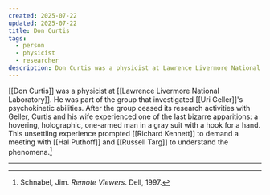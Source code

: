```yaml
---
created: 2025-07-22
updated: 2025-07-22
title: Don Curtis
tags:
  - person
  - physicist
  - researcher
description: Don Curtis was a physicist at Lawrence Livermore National Laboratory who experienced unusual apparitions related to the Uri Geller phenomena.
---
```


[[Don Curtis]] was a physicist at [[Lawrence Livermore National Laboratory]]. He was part of the group that investigated [[Uri Geller]]'s psychokinetic abilities. After the group ceased its research activities with Geller, Curtis and his wife experienced one of the last bizarre apparitions: a hovering, holographic, one-armed man in a gray suit with a hook for a hand. This unsettling experience prompted [[Richard Kennett]] to demand a meeting with [[Hal Puthoff]] and [[Russell Targ]] to understand the phenomena.[^1]

---

[^1]: Schnabel, Jim. *Remote Viewers*. Dell, 1997.